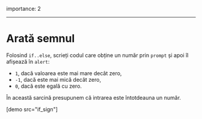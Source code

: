 importance: 2

---

# Arată semnul

Folosind `if..else`, scrieți codul care obține un număr prin `prompt` și apoi îl afișează în `alert`:

- `1`, dacă valoarea este mai mare decât zero,
- `-1`, dacă este mai mică decât zero,
- `0`, dacă este egală cu zero.

În această sarcină presupunem că intrarea este întotdeauna un număr.

[demo src="if_sign"]
